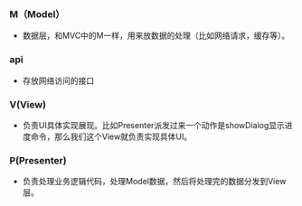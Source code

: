 ### M（Model）
- 数据层，和MVC中的M一样，用来放数据的处理（比如网络请求，缓存等）。

### api 
- 存放网络访问的接口



### V(View)
- 负责UI具体实现展现。比如Presenter派发过来一个动作是showDialog显示进度命令，那么我们这个View就负责实现具体UI。


### P(Presenter)
- 负责处理业务逻辑代码，处理Model数据，然后将处理完的数据分发到View层。


